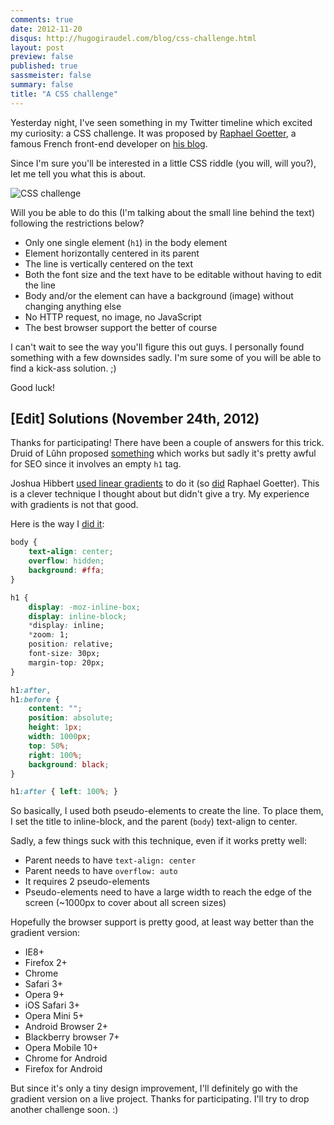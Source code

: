 ```yaml
---
comments: true
date: 2012-11-20
disqus: http://hugogiraudel.com/blog/css-challenge.html
layout: post
preview: false
published: true
sassmeister: false
summary: false
title: "A CSS challenge"
---
```


Yesterday night, I've seen something in my Twitter timeline which excited my curiosity: a CSS challenge. It was proposed by [Raphael Goetter](https://twitter.com/goetter), a famous French front-end developer on [his blog](http://blog.goetter.fr/post/36084887039/tes-pas-cap-premiere-edition).

Since I'm sure you'll be interested in a little CSS riddle (you will, will you?), let me tell you what this is about.

![CSS challenge](http://i.imgur.com/fZkkw.jpg)

Will you be able to do this (I'm talking about the small line behind the text) following the restrictions below?

* Only one single element (`h1`) in the body element
* Element horizontally centered in its parent
* The line is vertically centered on the text
* Both the font size and the text have to be editable without having to edit the line
* Body and/or the element can have a background (image) without changing anything else
* No HTTP request, no image, no JavaScript
* The best browser support the better of course

I can't wait to see the way you'll figure this out guys. I personally found something with a few downsides sadly. I'm sure some of you will be able to find a kick-ass solution. ;)

Good luck!

## [Edit] Solutions (November 24th, 2012)

Thanks for participating! There have been a couple of answers for this trick. Druid of Lûhn proposed [something](http://codepen.io/Druid-of-Luhn/details/sclvk) which works but sadly it's pretty awful for SEO since it involves an empty `h1` tag.

Joshua Hibbert [used linear gradients](http://jsfiddle.net/joshnh/3PG8j/) to do it (so [did](http://codepen.io/raphaelgoetter/pen/dGxvL) Raphael Goetter). This is a clever technique I thought about but didn't give a try. My experience with gradients is not that good.

Here is the way I [did it](http://jsfiddle.net/HugoGiraudel/cyeGM/1/):

```css
body {
	text-align: center;
	overflow: hidden;
	background: #ffa;
}

h1 {
	display: -moz-inline-box;
	display: inline-block;
	*display: inline;
	*zoom: 1;
	position: relative;
	font-size: 30px;
	margin-top: 20px;
}

h1:after,
h1:before {
	content: "";
	position: absolute;
	height: 1px;
	width: 1000px;
	top: 50%;
	right: 100%;
	background: black;
}

h1:after { left: 100%; }
```

So basically, I used both pseudo-elements to create the line. To place them, I set the title to inline-block, and the parent (`body`) text-align to center.

Sadly, a few things suck with this technique, even if it works pretty well:

* Parent needs to have `text-align: center`
* Parent needs to have `overflow: auto`
* It requires 2 pseudo-elements
* Pseudo-elements need to have a large width to reach the edge of the screen (~1000px to cover about all screen sizes)

Hopefully the browser support is pretty good, at least way better than the gradient version:

* IE8+
* Firefox 2+
* Chrome
* Safari 3+
* Opera 9+
* iOS Safari 3+
* Opera Mini 5+
* Android Browser 2+
* Blackberry browser 7+
* Opera Mobile 10+
* Chrome for Android
* Firefox for Android

But since it's only a tiny design improvement, I'll definitely go with the gradient version on a live project. Thanks for participating. I'll try to drop another challenge soon. :)
